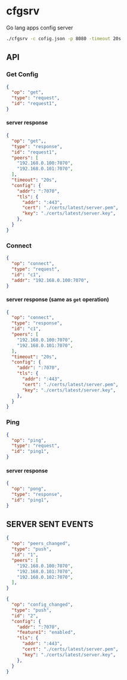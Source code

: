 cfgsrv
=========

Go lang apps config server

```bash
./cfgsrv -c cofig.json -p 8080 -timeout 20s
```

## API

### Get Config

```json
{
  "op": "get",
  "type": "request",
  "id": "request1",
}
```

#### server response

```json
{
  "op": "get",,
  "type": "response",
  "id": "request1",
  "peers": [
    "192.168.0.100:7070",
    "192.168.0.101:7070",
  ],
  "timeout": "20s",
  "config": {
    "addr": ":7070",
    "tls": {
      "addr": ":443",
      "cert": "./certs/latest/server.pem",
      "key": "./certs/latest/server.key",
    },
  }
}
```

### Connect

```json
{
  "op": "connect",
  "type": "request",
  "id": "c1",
  "addr": "192.168.0.100:7070",
}
```

#### server response (same as `get` operation)

```json
{
  "op": "connect",
  "type": "response",
  "id": "c1",
  "peers": [
    "192.168.0.100:7070",
    "192.168.0.101:7070",
  ],
  "timeout": "20s",
  "config": {
    "addr": ":7070",
    "tls": {
      "addr": ":443",
      "cert": "./certs/latest/server.pem",
      "key": "./certs/latest/server.key",
    },
  }
}
```


### Ping

```json
{
  "op": "ping",
  "type": "request",
  "id": "ping1",
}
```

#### server response

```json
{
  "op": "pong",
  "type": "response",
  "id": "ping1",
}
```

## SERVER SENT EVENTS

```json
{
  "op": "peers_changed",
  "type": "push",
  "id": "1",
  "peers": [
    "192.168.0.100:7070",
    "192.168.0.101:7070",
    "192.168.0.102:7070",
  ],
}
```

```json
{
  "op": "config_changed",
  "type": "push",
  "id": "2",
  "config": {
    "addr": ":7070",
    "feature1": "enabled",
    "tls": {
      "addr": ":443",
      "cert": "./certs/latest/server.pem",
      "key": "./certs/latest/server.key",
    },
  }
}
```
